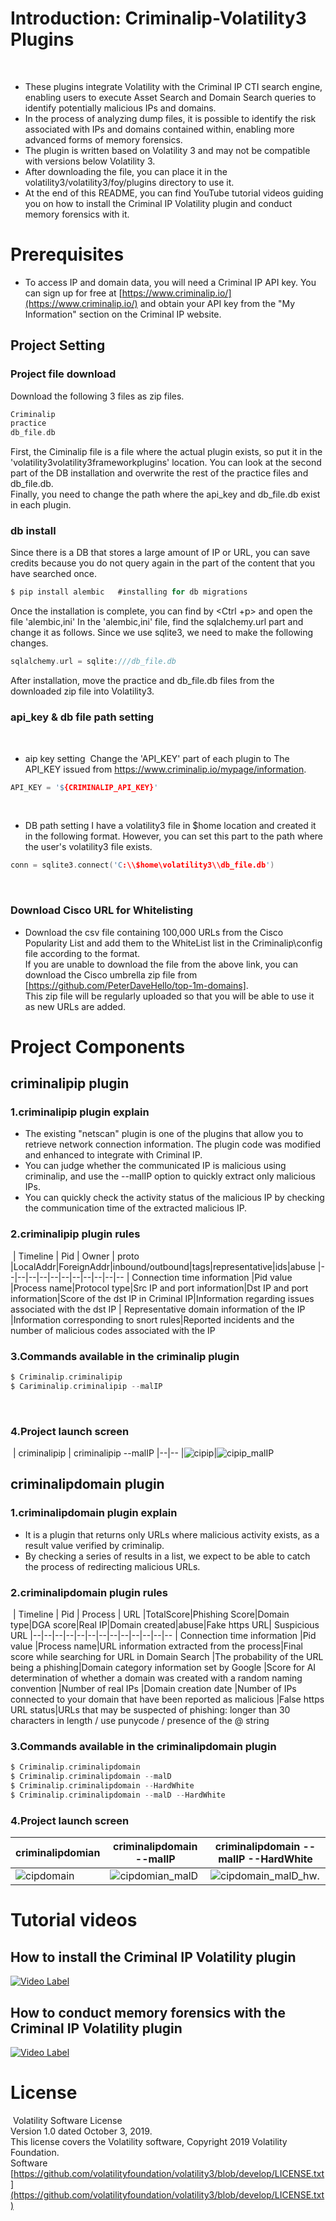 # **Introduction: Criminalip-Volatility3 Plugins**
​
- These plugins integrate Volatility with the Criminal IP CTI search engine, enabling users to execute Asset Search and Domain Search queries to identify potentially malicious IPs and domains.
- In the process of analyzing dump files, it is possible to identify the risk associated with IPs and domains contained within, enabling more advanced forms of memory forensics.
- The plugin is written based on Volatility 3 and may not be compatible with versions below Volatility 3.
- After downloading the file, you can place it in the volatility3/volatility3/foy/plugins directory to use it.
- At the end of this README, you can find YouTube tutorial videos guiding you on how to install the Criminal IP Volatility plugin and conduct memory forensics with it.​
​
# **Prerequisites**
-   To access IP and domain data, you will need a Criminal IP API key. You can sign up for free at [https://www.criminalip.io/](https://www.criminalip.io/) and obtain your API key from the "My Information" section on the Criminal IP website.
## Project Setting
### Project file download
Download the following 3 files as zip files.
```c
Criminalip 
practice
db_file.db
```
First, the Ciminalip file is a file where the actual plugin exists, so put it in the 'volatility3volatility3frameworkplugins' location.
 You can look at the second part of the DB installation and overwrite the rest of the practice files and db_file.db.  
 Finally, you need to change the path where the api_key and db_file.db exist in each plugin.
​
​
### db install
Since there is a DB that stores a large amount of IP or URL, you can save credits because you do not query again in the part of the content that you have searched once. 
​
```c
$ pip install alembic   #installing for db migrations
```
Once the installation is complete, you can find by <Ctrl +p> and open the file 'alembic,ini'
In the 'alembic,ini' file, find the sqlalchemy.url part and change it as follows. 
Since we use sqlite3, we need to make the following changes. 
```c
sqlalchemy.url = sqlite:///db_file.db
```
After installation, move the practice and db_file.db files from the downloaded zip file into Volatility3.
​
### api_key & db file path setting
​
- aip key setting
​
Change the 'API_KEY' part of each plugin to The API_KEY issued from https://www.criminalip.io/mypage/information. 
```c
API_KEY = '${CRIMINALIP_API_KEY}'
```
​
- DB path setting
I have a volatility3 file in $home location and created it in the following format. However, you can set this part to the path where the user's volatility3 file exists. 
```c
conn = sqlite3.connect('C:\\$home\volatility3\\db_file.db')
```
​
### Download Cisco URL for Whitelisting
- Download the csv file containing 100,000 URLs from the Cisco Popularity List and add them to the WhiteList list in the Criminalip\config file according to the format.  
If you are unable to download the file from the above link, you can download the Cisco umbrella zip file from [https://github.com/PeterDaveHello/top-1m-domains].  
This zip file will be regularly uploaded so that you will be able to use it as new URLs are added.
​
​
# Project Components
## criminalipip plugin
### 1.criminalipip plugin explain
- The existing "netscan" plugin is one of the plugins that allow you to retrieve network connection information. The plugin code was modified and enhanced to integrate with Criminal IP.  
- You can judge whether the communicated IP is malicious using criminalip, and use the --malIP option to quickly extract only malicious IPs. 
- You can quickly check the activity status of the malicious IP by checking the communication time of the extracted malicious IP. 
​
### 2.criminalipip plugin rules
​
| Timeline | Pid | Owner  | proto |LocalAddr|ForeignAddr|inbound/outbound|tags|representative|ids|abuse
|--|--|--|--|--|--|--|--|--|--|--
| Connection time information |Pid value  |Process name|Protocol type|Src IP and port information|Dst IP and  port information|Score of the dst IP in Criminal IP|Information regarding issues associated with the dst IP | Representative domain information of the IP |Information corresponding to snort rules|Reported incidents and the number of malicious codes associated with the IP

### 3.Commands available in the criminalip plugin
```c
$ Criminalip.criminalipip
$ Cariminalip.criminalipip --malIP
```
​
### 4.Project launch screen
​
| criminalipip | criminalipip --malIP 
|--|--
|![cipip](https://github.com/criminalip/Criminalip-Volatility3-Plugins/assets/114474963/f2111df5-44a1-4663-a6bf-4c2170cae28b)|![cipip_malIP](https://github.com/criminalip/Criminalip-Volatility3-Plugins/assets/114474963/989fc6e9-37b3-4a41-b19b-5668dc030e3d)





## criminalipdomain plugin
### 1.criminalipdomain plugin explain
- It is a plugin that returns only URLs where malicious activity exists, as a result value verified by criminalip.
- By checking a series of results in a list, we expect to be able to catch the process of redirecting malicious URLs.
​
### 2.criminalipdomain plugin rules
​
| Timeline | Pid | Process  | URL |TotalScore|Phishing Score|Domain type|DGA score|Real IP|Domain created|abuse|Fake https URL| Suspicious URL
|--|--|--|--|--|--|--|--|--|--|--|--|--
| Connection time information |Pid value  |Process name|URL information extracted from the process|Final score while searching for URL in Domain Search |The probability of the URL being a phishing|Domain category information set by Google  |Score for AI determination of whether a domain was created with a random naming convention  |Number of real IPs |Domain creation date |Number of IPs connected to  your domain that have been reported as malicious |False https URL status|URLs that may be suspected of phishing: longer than 30 characters in length / use punycode / presence of the @ string​

### 3.Commands available in the criminalipdomain plugin
```c
$ Criminalip.criminalipdomain
$ Criminalip.criminalipdomain --malD
$ Criminalip.criminalipdomain --HardWhite
$ Criminalip.criminalipdomain --malD --HardWhite
```
### 4.Project launch screen
| criminalipdomian | criminalipdomain --malIP | criminalipdomain --malIP --HardWhite
|--|--|--
|![cipdomain](https://github.com/criminalip/Criminalip-Volatility3-Plugins/assets/114474963/58b59d91-2da1-4600-8947-d88284e9b1f2)|![cipdomian_malD](https://github.com/criminalip/Criminalip-Volatility3-Plugins/assets/114474963/072e837e-20f7-4839-a89e-e9beca28bfb1)|![cipdomain_malD_hw](https://github.com/criminalip/Criminalip-Volatility3-Plugins/assets/114474963/c1c9059c-dca1-436a-ad42-3520f0c1f19a).

# Tutorial videos
## How to install the Criminal IP Volatility plugin
[![Video Label](http://img.youtube.com/vi/2kvKG8hahyA/0.jpg)](https://youtu.be/2kvKG8hahyA)

## How to conduct memory forensics with the Criminal IP Volatility plugin​
[![Video Label](http://img.youtube.com/vi/W9Pcf93EMfw/0.jpg)](https://youtu.be/W9Pcf93EMfw)

# **License**
​
Volatility Software License  
Version 1.0 dated October 3, 2019.  
This license covers the Volatility software, Copyright 2019 Volatility Foundation.  
Software  
[https://github.com/volatilityfoundation/volatility3/blob/develop/LICENSE.txt](https://github.com/volatilityfoundation/volatility3/blob/develop/LICENSE.txt)
